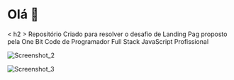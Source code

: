 <h1>Olá 👋</h1>
< h2 >
  Repositório Criado para resolver o desafio de Landing Pag proposto pela One Bit Code
  de Programador Full Stack JavaScript Profissional </h2>


![Screenshot_2](https://user-images.githubusercontent.com/102999344/207986848-566978b5-4b62-4920-890f-91bef430f050.png)

![Screenshot_3](https://user-images.githubusercontent.com/102999344/207986880-0c43462f-5960-4d5e-aca5-3f045b94731a.png)
